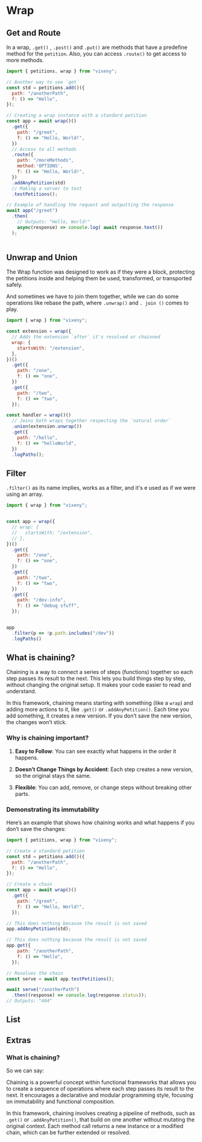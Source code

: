 <script>

 import ListOfComponents from '$lib/components/listofEssential.svelte';
 import Prisma from '$lib/components/Prisma.md';

</script>
<Prisma />

# Wrap

<object type="image/svg+xml" data="/d2/wrap.svg"></object>

## Get and Route

In a wrap, `.get()` , `.post()` and  `.put()` are methods that have a predefine method for the `petition`. Also, you can access `.route()` to get access to more methods.

```javascript
import { petitions, wrap } from "vixeny";

// Another way to see `get`
const std = petitions.add()({
  path: "/anotherPath",
  f: () => "Hello",
});

// Creating a wrap instance with a standard petition
const app = await wrap()()
  .get({
    path: "/greet",
    f: () => "Hello, World!",
  })
  // Access to all methods
  .route({
    path: "/moreMethods",
    method:'OPTIONS',
    f: () => "Hello, World!",
  })
  .addAnyPetition(std)
  // Making a server to test
  .testPetitions();

// Example of handling the request and outputting the response
await app("/greet")
  .then(
    // Outputs: "Hello, World!"
    async(response) => console.log( await response.text())
  ); 
  
```

## Unwrap and Union

The Wrap function was designed to work as if they were a block, protecting the petitions inside and helping them be used, transformed, or transported safely.

And sometimes we have to join them together, while we can do some operations like rebase the path, where `.unwrap()` and `. join ()` comes to play. 

```javascript
import { wrap } from "vixeny";

const extension = wrap({
  // Adds the extension `after` it's resolved or chainned
  wrap: {
    startsWith: "/extension",
  },
})()
  .get({
    path: "/one",
    f: () => "one",
  })
  .get({
    path: "/two",
    f: () => "two",
  });

const handler = wrap()()
  // Joins both wraps together respecting the `natural order`
  .union(extension.unwrap())
  .get({
    path: "/hello",
    f: () => "helloWorld",
  })
  .logPaths();
```

## Filter

`.filter()` as its name implies,  works as a filter, and it's e used as if we were using an array.

```javascript
import { wrap } from "vixeny";


const app = wrap({
  // wrap: {
  //   startsWith: "/extension",
  // },
})()
  .get({
    path: "/one",
    f: () => "one",
  })
  .get({
    path: "/two",
    f: () => "two",
  })
  .get({
    path: "/dev-info",
    f: () => "debug sfuff",
  });


app
  .filter(p => !p.path.includes("/dev"))
  .logPaths()

```

## What is chaining?

Chaining is a way to connect a series of steps (functions) together so each step passes its result to the next. This lets you build things step by step, without changing the original setup. It makes your code easier to read and understand.

In this framework, chaining means starting with something (like a `wrap`) and adding more actions to it, like `.get()` or `.addAnyPetition()`. Each time you add something, it creates a new version. If you don’t save the new version, the changes won’t stick.

### Why is chaining important?

1. **Easy to Follow**:
   You can see exactly what happens in the order it happens.

2. **Doesn’t Change Things by Accident**:
   Each step creates a new version, so the original stays the same.

3. **Flexible**:
   You can add, remove, or change steps without breaking other parts.

### Demonstrating its immutability

Here’s an example that shows how chaining works and what happens if you don’t save the changes:

```javascript
import { petitions, wrap } from "vixeny";

// Create a standard petition
const std = petitions.add()({
  path: "/anotherPath",
  f: () => "Hello",
});

// Create a chain
const app = await wrap()()
  .get({
    path: "/greet",
    f: () => "Hello, World!",
  });

// This does nothing because the result is not saved
app.addAnyPetition(std);

// This does nothing because the result is not saved
app.get({
    path: "/anotherPath",
    f: () => "Hello",
  });

// Resolves the chain
const serve = await app.testPetitions();

await serve("/anotherPath")
  .then((response) => console.log(response.status));
// Outputs: "404"
```

## List

<ListOfComponents />

## Extras

### What is chaining?
<span class=quote-advance>
So we can say:

Chaining is a powerful concept within functional frameworks that allows you to create a sequence of operations where each step passes its result to the next. It encourages a declarative and modular programming style, focusing on immutability and functional composition.

In this framework, chaining involves creating a pipeline of methods, such as `.get()` or `.addAnyPetition()`, that build on one another without mutating the original context. Each method call returns a new instance or a modified chain, which can be further extended or resolved.

</span>







